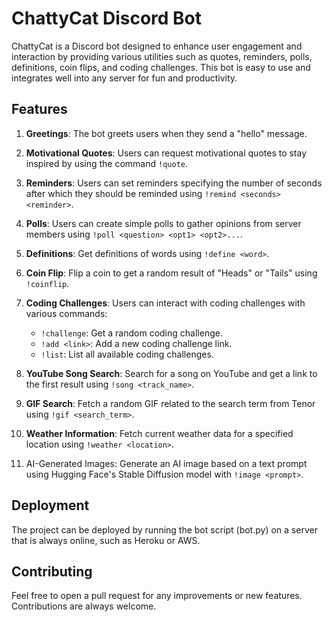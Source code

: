 # ChattyCat Discord Bot

ChattyCat is a Discord bot designed to enhance user engagement and interaction by providing various utilities such as quotes, reminders, polls, definitions, coin flips, and coding challenges. This bot is easy to use and integrates well into any server for fun and productivity.

## Features

1. **Greetings**: The bot greets users when they send a "hello" message.

2. **Motivational Quotes**: Users can request motivational quotes to stay inspired by using the command `!quote`.

3. **Reminders**: Users can set reminders specifying the number of seconds after which they should be reminded using `!remind <seconds> <reminder>`.

4. **Polls**: Users can create simple polls to gather opinions from server members using `!poll <question> <opt1> <opt2>...`.

5. **Definitions**: Get definitions of words using `!define <word>`.
   
6. **Coin Flip**: Flip a coin to get a random result of "Heads" or "Tails" using `!coinflip`.

7. **Coding Challenges**: Users can interact with coding challenges with various commands:
    - `!challenge`: Get a random coding challenge.
    - `!add <link>`: Add a new coding challenge link.
    - `!list`: List all available coding challenges.

8. **YouTube Song Search**: Search for a song on YouTube and get a link to the first result using `!song <track_name>`.

9. **GIF Search**: Fetch a random GIF related to the search term from Tenor using `!gif <search_term>`.

10. **Weather Information**: Fetch current weather data for a specified location using `!weather <location>`.

11. AI-Generated Images: Generate an AI image based on a text prompt using Hugging Face's Stable Diffusion model with ``!image <prompt>``.
     
## Deployment
The project can be deployed by running the bot script (bot.py) on a server that is always online, such as Heroku or AWS.

## Contributing
Feel free to open a pull request for any improvements or new features. Contributions are always welcome.
